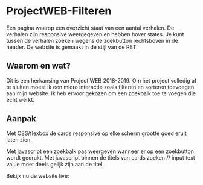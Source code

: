 # ProjectWEB-Filteren
Een pagina waarop een overzicht staat van een aantal verhalen. De verhalen zijn responsive weergegeven en hebben hover states. Je kunt tussen de verhalen zoeken wegens de zoekbutton rechtsboven in de header. De website is gemaakt in de stijl van de RET.

## Waarom en wat?
Dit is een herkansing van Project WEB 2018-2019. Om het project volledig af te sluiten moest ik een micro interactie zoals filteren en sorteren toevoegen aan mijn website. Ik heb ervoor gekozen om een zoekbalk toe te voegen die écht werkt.

## Aanpak
Met CSS/flexbox de cards responsive op elke scherm grootte goed eruit laten zien.

Met javascript een zoekbalk pas weergeven wanneer er op een zoekbutton wordt gedrukt.
Met javascript binnen de titels van cards zoeken // input text value moet deels gelijk zijn aan de titel.

Bekijk nu de website live:
